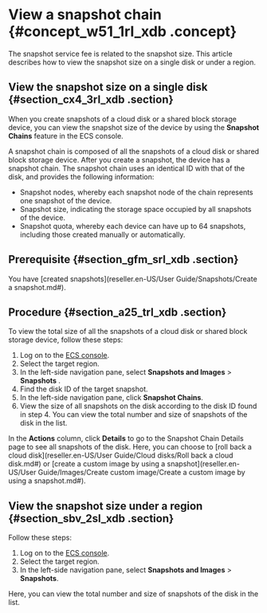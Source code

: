 # View a snapshot chain {#concept_w51_1rl_xdb .concept}

The snapshot service fee is related to the snapshot size. This article describes how to view the snapshot size on a single disk or under a region.

## View the snapshot size on a single disk {#section_cx4_3rl_xdb .section}

When you create snapshots of a cloud disk or a shared block storage device, you can view the snapshot size of the device by using the **Snapshot Chains** feature in the ECS console.

A snapshot chain is composed of all the snapshots of a cloud disk or shared block storage device. After you create a snapshot, the device has a snapshot chain. The snapshot chain uses an identical ID with that of the disk, and provides the following information:

-   Snapshot nodes, whereby each snapshot node of the chain represents one snapshot of the device.
-   Snapshot size, indicating the storage space occupied by all snapshots of the device.
-   Snapshot quota, whereby each device can have up to 64 snapshots, including those created manually or automatically.

## Prerequisite {#section_gfm_srl_xdb .section}

You have [created snapshots](reseller.en-US/User Guide/Snapshots/Create a snapshot.md#).

## Procedure {#section_a25_trl_xdb .section}

To view the total size of all the snapshots of a cloud disk or shared block storage device, follow these steps:

1.  Log on to the [ECS console](https://partners-intl.console.aliyun.com/#/ecs).
2.  Select the target region.
3.  In the left-side navigation pane, select **Snapshots and Images** \> **Snapshots** .
4.  Find the disk ID of the target snapshot.
5.  In the left-side navigation pane, click **Snapshot Chains**.
6.  View the size of all snapshots on the disk according to the disk ID found in step 4. You can view the total number and size of snapshots of the disk in the list.

In the **Actions** column, click **Details** to go to the Snapshot Chain Details page to see all snapshots of the disk. Here, you can choose to [roll back a cloud disk](reseller.en-US/User Guide/Cloud disks/Roll back a cloud disk.md#) or [create a custom image by using a snapshot](reseller.en-US/User Guide/Images/Create custom image/Create a custom image by using a snapshot.md#).

## View the snapshot size under a region {#section_sbv_2sl_xdb .section}

Follow these steps:

1.  Log on to the [ECS console](https://partners-intl.console.aliyun.com/#/ecs).
2.  Select the target region.
3.  In the left-side navigation pane, select **Snapshots and Images** \> **Snapshots**.

Here, you can view the total number and size of snapshots of the disk in the list.

